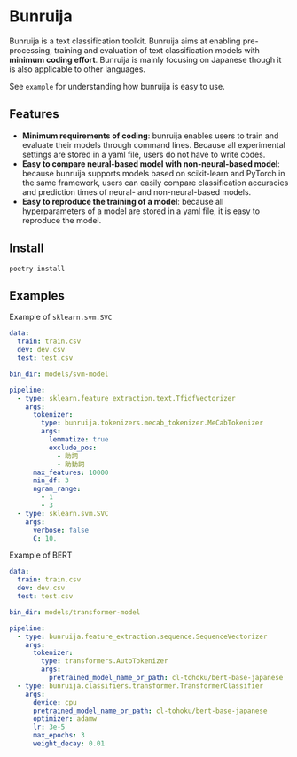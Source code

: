 # Bunruija
Bunruija is a text classification toolkit.
Bunruija aims at enabling pre-processing, training and evaluation of text classification models with **minimum coding effort**.
Bunruija is mainly focusing on Japanese though it is also applicable to other languages.

See `example` for understanding how bunruija is easy to use.

## Features
- **Minimum requirements of coding**: bunruija enables users to train and evaluate their models through command lines. Because all experimental settings are stored in a yaml file, users do not have to write codes.
- **Easy to compare neural-based model with non-neural-based model**: because bunruija supports models based on scikit-learn and PyTorch in the same framework, users can easily compare classification accuracies and prediction times of neural- and non-neural-based models.
- **Easy to reproduce the training of a model**: because all hyperparameters of a model are stored in a yaml file, it is easy to reproduce the model.

## Install
```
poetry install
```

## Examples
Example of `sklearn.svm.SVC`

```yaml
data:
  train: train.csv
  dev: dev.csv
  test: test.csv

bin_dir: models/svm-model

pipeline:
  - type: sklearn.feature_extraction.text.TfidfVectorizer
    args:
      tokenizer:
        type: bunruija.tokenizers.mecab_tokenizer.MeCabTokenizer
        args:
          lemmatize: true
          exclude_pos:
            - 助詞
            - 助動詞
      max_features: 10000
      min_df: 3
      ngram_range:
        - 1
        - 3
  - type: sklearn.svm.SVC
    args:
      verbose: false
      C: 10.
```

Example of BERT

```yaml
data:
  train: train.csv
  dev: dev.csv
  test: test.csv

bin_dir: models/transformer-model

pipeline:
  - type: bunruija.feature_extraction.sequence.SequenceVectorizer
    args:
      tokenizer:
        type: transformers.AutoTokenizer
        args:
          pretrained_model_name_or_path: cl-tohoku/bert-base-japanese
  - type: bunruija.classifiers.transformer.TransformerClassifier
    args:
      device: cpu
      pretrained_model_name_or_path: cl-tohoku/bert-base-japanese
      optimizer: adamw
      lr: 3e-5
      max_epochs: 3
      weight_decay: 0.01
```
